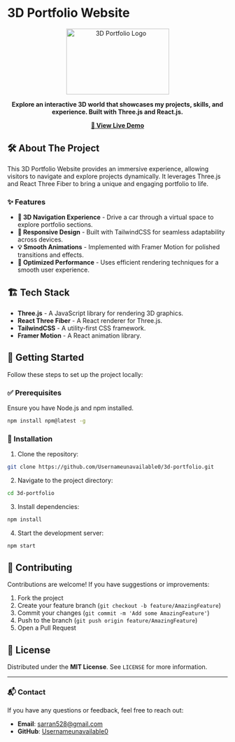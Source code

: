 # 3D Portfolio Website

<div align="center">
    <a href="https://github.com/Usernameunavailable0/3d-portfolio">
        <img src="src/assets/logo3.png" alt="3D Portfolio Logo" width="235" height="150">
    </a>
</div>

<p align="center">
    <b>Explore an interactive 3D world that showcases my projects, skills, and experience. Built with Three.js and React.js.</b>
</p>

<p align="center">
    <a href="https://yourportfolio.vercel.app/"><strong>🚀 View Live Demo</strong></a>
</p>

## 🛠 About The Project

This 3D Portfolio Website provides an immersive experience, allowing visitors to navigate and explore projects dynamically. It leverages Three.js and React Three Fiber to bring a unique and engaging portfolio to life.

### ✨ Features

- **🚗 3D Navigation Experience** - Drive a car through a virtual space to explore portfolio sections.
- **📱 Responsive Design** - Built with TailwindCSS for seamless adaptability across devices.
- **💡 Smooth Animations** - Implemented with Framer Motion for polished transitions and effects.
- **🚀 Optimized Performance** - Uses efficient rendering techniques for a smooth user experience.

## 🏗 Tech Stack

- **Three.js** - A JavaScript library for rendering 3D graphics.
- **React Three Fiber** - A React renderer for Three.js.
- **TailwindCSS** - A utility-first CSS framework.
- **Framer Motion** - A React animation library.

## 🚀 Getting Started

Follow these steps to set up the project locally:

### ✅ Prerequisites

Ensure you have Node.js and npm installed.
```sh
npm install npm@latest -g
```

### 🔧 Installation

1. Clone the repository:
```sh
git clone https://github.com/Usernameunavailable0/3d-portfolio.git
```
2. Navigate to the project directory:
```sh
cd 3d-portfolio
```
3. Install dependencies:
```sh
npm install
```
4. Start the development server:
```sh
npm start
```

## 🤝 Contributing

Contributions are welcome! If you have suggestions or improvements:

1. Fork the project
2. Create your feature branch (`git checkout -b feature/AmazingFeature`)
3. Commit your changes (`git commit -m 'Add some AmazingFeature'`)
4. Push to the branch (`git push origin feature/AmazingFeature`)
5. Open a Pull Request

## 📜 License

Distributed under the **MIT License**. See `LICENSE` for more information.

---
### 📬 Contact

If you have any questions or feedback, feel free to reach out:
- **Email**: [sarran528@gmail.com](mailto:sarran528@gmail.com)
- **GitHub**: [Usernameunavailable0](https://github.com/Usernameunavailable0)
